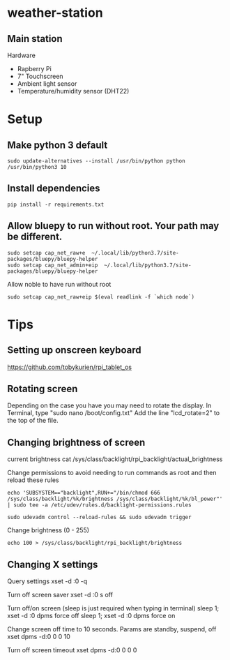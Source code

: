 # weather-station


## Main station

Hardware

- Rapberry Pi
- 7" Touchscreen
- Ambient light sensor
- Temperature/humidity sensor (DHT22)


# Setup

## Make python 3 default
```
sudo update-alternatives --install /usr/bin/python python /usr/bin/python3 10
```

## Install dependencies
```
pip install -r requirements.txt
```

## Allow bluepy to run without root. Your path may be different.
```
sudo setcap cap_net_raw+e  ~/.local/lib/python3.7/site-packages/bluepy/bluepy-helper
sudo setcap cap_net_admin+eip  ~/.local/lib/python3.7/site-packages/bluepy/bluepy-helper
```

Allow noble to have run without root 
```
sudo setcap cap_net_raw+eip $(eval readlink -f `which node`)
```

# Tips

## Setting up onscreen keyboard
https://github.com/tobykurien/rpi_tablet_os

## Rotating screen
Depending on the case you have you may need to rotate the display.
In Terminal, type "sudo nano /boot/config.txt"
Add the line "lcd_rotate=2" to the top of the file.

## Changing brightness of screen
current brightness
cat /sys/class/backlight/rpi_backlight/actual_brightness

Change permissions to avoid needing to run commands as root and then reload these rules 
```
echo 'SUBSYSTEM=="backlight",RUN+="/bin/chmod 666 /sys/class/backlight/%k/brightness /sys/class/backlight/%k/bl_power"' | sudo tee -a /etc/udev/rules.d/backlight-permissions.rules

sudo udevadm control --reload-rules && sudo udevadm trigger
```

Change brightness (0 - 255)
```
echo 100 > /sys/class/backlight/rpi_backlight/brightness
```

## Changing X settings
Query settings
xset -d :0 -q

Turn off screen saver
xset -d :0 s off

Turn off/on screen (sleep is just required when typing in terminal)
sleep 1; xset -d :0  dpms force off
sleep 1; xset -d :0  dpms force on

Change screen off time to 10 seconds. Params are standby, suspend, off
xset dpms -d:0 0 0 10

Turn off screen timeout
xset dpms -d:0 0 0 0